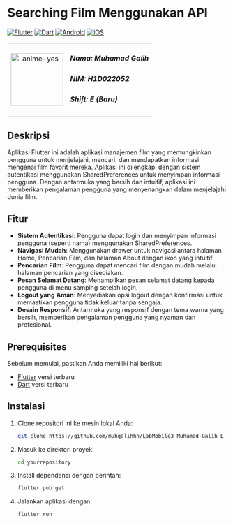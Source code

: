 # Searching Film Menggunakan API

[![Flutter](https://img.shields.io/badge/Flutter-2.5.0-blue.svg?logo=flutter)](https://flutter.dev/)
[![Dart](https://img.shields.io/badge/Dart-2.14.0-blue.svg?logo=dart)](https://dart.dev/)
[![Android](https://img.shields.io/badge/Platform-Android-green.svg?logo=android)](https://developer.android.com/)
[![iOS](https://img.shields.io/badge/Platform-iOS-green.svg?logo=apple)](https://developer.apple.com/ios/)

<table>
  <tr>
    <td style="text-align: center;">
      <img src="https://github.com/user-attachments/assets/595d8118-e3e4-48a0-ab91-1e181ead8217" height="120" alt="anime-yes"/>
    </td>
    <td style="vertical-align: middle;">
      <h5>Nama: Muhamad Galih</h5>
      <h5>NIM: H1D022052</h5>
      <h5>Shift: E (Baru)</h5>
    </td>
  </tr>
</table>

## Deskripsi

Aplikasi Flutter ini adalah aplikasi manajemen film yang memungkinkan pengguna untuk menjelajahi, mencari, dan mendapatkan informasi mengenai film favorit mereka. Aplikasi ini dilengkapi dengan sistem autentikasi menggunakan SharedPreferences untuk menyimpan informasi pengguna. Dengan antarmuka yang bersih dan intuitif, aplikasi ini memberikan pengalaman pengguna yang menyenangkan dalam menjelajahi dunia film.

## Fitur

- **Sistem Autentikasi**: Pengguna dapat login dan menyimpan informasi pengguna (seperti nama) menggunakan SharedPreferences.
- **Navigasi Mudah**: Menggunakan drawer untuk navigasi antara halaman Home, Pencarian Film, dan halaman About dengan ikon yang intuitif.
- **Pencarian Film**: Pengguna dapat mencari film dengan mudah melalui halaman pencarian yang disediakan.
- **Pesan Selamat Datang**: Menampilkan pesan selamat datang kepada pengguna di menu samping setelah login.
- **Logout yang Aman**: Menyediakan opsi logout dengan konfirmasi untuk memastikan pengguna tidak keluar tanpa sengaja.
- **Desain Responsif**: Antarmuka yang responsif dengan tema warna yang bersih, memberikan pengalaman pengguna yang nyaman dan profesional.

## Prerequisites

Sebelum memulai, pastikan Anda memiliki hal berikut:

- [Flutter](https://flutter.dev/docs/get-started/install) versi terbaru
- [Dart](https://dart.dev/get-dart) versi terbaru

## Instalasi

1. Clone repositori ini ke mesin lokal Anda:

    ```bash
    git clone https://github.com/muhgalihhh/LabMobile3_Muhamad-Galih_E
    ```

2. Masuk ke direktori proyek:

    ```bash
    cd yourrepository
    ```

3. Install dependensi dengan perintah:

    ```bash
    flutter pub get
    ```

4. Jalankan aplikasi dengan:

    ```bash
    flutter run
    ```
